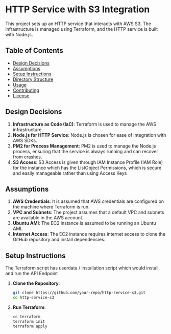 # HTTP Service with S3 Integration

This project sets up an HTTP service that interacts with AWS S3. The infrastructure is managed using Terraform, and the HTTP service is built with Node.js.

## Table of Contents

- [Design Decisions](#design-decisions)
- [Assumptions](#assumptions)
- [Setup Instructions](#setup-instructions)
- [Directory Structure](#directory-structure)
- [Usage](#usage)
- [Contributing](#contributing)
- [License](#license)

## Design Decisions

1. **Infrastructure as Code (IaC)**: Terraform is used to manage the AWS infrastructure.
2. **Node.js for HTTP Service**: Node.js is chosen for ease of integration with AWS SDKs.
3. **PM2 for Process Management**: PM2 is used to manage the Node.js process, ensuring that the service is always running and can recover from crashes.
4. **S3 Access**: S3 Access is given through  IAM Instance Profile (IAM Role) for the instance which has the ListObject Permissions, which is secure and easily manageable rather than using Access Keys


## Assumptions

1. **AWS Credentials**: It is assumed that AWS credentials are configured on the machine where Terraform is run.
2. **VPC and Subnets**: The project assumes that a default VPC and subnets are available in the AWS account.
3. **Ubuntu AMI**: The EC2 instance is assumed to be running an Ubuntu AMI.
4. **Internet Access**: The EC2 instance requires internet access to clone the GitHub repository and install dependencies.

## Setup Instructions
The Terraform script has userdata / installation script which would install and run the API Endpoint

1. **Clone the Repository**:

   ```sh
   git clone https://github.com/your-repo/http-service-s3.git
   cd http-service-s3
   ```

2. **Run Terraform**:

   ```sh
   cd terraform
   terraform init
   terraform apply
   ```
